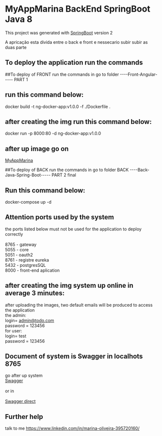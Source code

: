 # MyAppMarina BackEnd SpringBoot Java 8

This project was generated with [SpringBoot](https://spring.io/projects/spring-boot/) version 2


A apricação esta divida entre o back e front 
e nessecario subir  subir as duas parte 


## To deploy the application run the commands

##To deploy of FRONT   run the commands in go to folder ----Front-Angular----- PART 1
## run this command below:
docker build -t ng-docker-app:v1.0.0 -f ./Dockerfile .

## after creating the img run this command below:
docker run -p 8000:80 -d ng-docker-app:v1.0.0

## after up image go on
[MyAppMarina](http://localhost:8000/)


##To deploy of BACK run the commands in go to folder BACK ----Back-Java-Spring-Boot----- PART 2 final

## Run this command below:
docker-compose up -d

## Attention ports used by the system

the ports listed below must not be used for the application to deploy correctly<br />
<br />
8765 - gateway<br />
5055 - core<br />
5051 - oauth2<br />
8761 - registre eureka<br />
5432 - postgresSQL  <br />
8000   - front-end aplication<br />


## after creating the img system up online in average 3 minutes:

after uploading the images, two default emails will be produced to access the application <br />
	the admin: <br />
	login= admin@todo.com <br />
	password = 123456 <br />
	for user: <br />
	login= test <br />
	password = 123456 <br />

## Document of system is Swagger in localhots 8765

go after up system<br />
[Swagger](http://localhost:8765/core/swagger-ui/index.html)<br />
<br />
or in <br />
<br />
[Swagger direct](http://localhost:5055/swagger-ui/index.html#/)<br />

## Further help

talk to me  https://www.linkedin.com/in/marina-oliveira-395720160/
